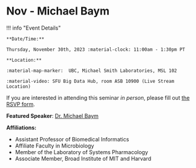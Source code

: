 # Nov - Michael Baym

!!! info "Event Details"

    **Date/Time:**

    Thursday, November 30th, 2023 :material-clock: 11:00am - 1:30pm PT

    **Location:**

    :material-map-marker:  UBC, Michael Smith Laboratories, MSL 102

    :material-video: SFU Big Data Hub, room ASB 10900 (Live Stream Location)

If you are interested in attending this seminar *in person*, please fill out [the RSVP form](https://forms.gle/YvNwTwDyA35hdeBi9).

**Featured Speaker**: [Dr. Michael Baym](https://baymlab.hms.harvard.edu/people.html/)

**Affiliations:**

- Assistant Professor of Biomedical Informatics
- Affiliate Faculty in Microbiology
- Member of the Laboratory of Systems Pharmacology
- Associate Member, Broad Institute of MIT and Harvard

<!-- **Talk Title:** TBA

**Abstract:**

TBA

**Bio:**

TBA

---

**Trainee Speaker:** TBA

**Affiliation:** TBA

**Talk Title**: TBA -->
